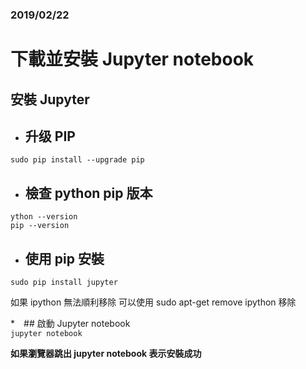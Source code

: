 ### 2019/02/22
# 下載並安裝 Jupyter notebook

## 安裝 Jupyter

* ## 升级 PIP  
`sudo pip install --upgrade pip`

* ## 檢查 python pip 版本  
`ython --version`  
`pip --version`  

* ## 使用 pip 安裝  
`sudo pip install jupyter`

如果 ipython 無法順利移除 可以使用 sudo apt-get remove ipython 移除  

*　## 啟動 Jupyter notebook  
`jupyter notebook`  

**如果瀏覽器跳出 jupyter notebook 表示安裝成功**





